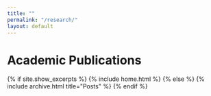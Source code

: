 ```yaml
---
title: ""
permalink: "/research/"
layout: default
---
```


# Academic Publications

{% if site.show_excerpts %} {% include home.html %} {% else %} {% include archive.html title="Posts" %} {% endif %}
